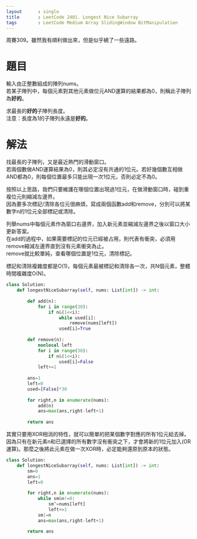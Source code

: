 ```yaml
--- 
layout      : single
title       : LeetCode 2401. Longest Nice Subarray
tags        : LeetCode Medium Array SlidingWindow BitManipulation
---
```

周賽309。雖然我有順利做出來，但是似乎繞了一些遠路。  

# 題目
輸入由正整數組成的陣列nums。  
若某子陣列中，每個元素對其他元素做位元AND運算的結果都為0，則稱此子陣列為**好的**。  

求最長的**好的**子陣列長度。  
注意：長度為1的子陣列永遠是**好的**。  

# 解法
找最長的子陣列，又是最近熱門的滑動窗口。  
若兩個數做AND運算結果為0，則其必定沒有共通的1位元。若好幾個數互相做AND都為0，則每個位置最多只能出現一次1位元，否則必定不為0。  

按照以上思路，我們只要維護在哪個位置出現過1位元，在做滑動窗口時，碰到重複位元則縮減左邊界。  
因為要多次標記/清除各位元很麻煩，寫成兩個函數add和remove，分別可以將某數字n的1位元全部標記或清除。  

列舉nums中每個元素作為窗口右邊界，加入新元素並縮減左邊界之後以窗口大小更新答案。  
在add的過程中，如果需要標記的位元已經被占用，則代表有衝突，必須用remove縮減左邊界直到沒有元素衝突為止。  
remove就比較單純，查看哪個位置是1位元，清除標記。  

標記和清除複雜度都是O(1)，每個元素最被標記和清除各一次，共N個元素，整體時間複雜度O(N)。  

```python
class Solution:
    def longestNiceSubarray(self, nums: List[int]) -> int:
        
        def add(n):
            for i in range(30):
                if n&(1<<i):
                    while used[i]:
                        remove(nums[left])
                    used[i]=True
        
        def remove(n):
            nonlocal left
            for i in range(30):
                if n&(1<<i):
                    used[i]=False
            left+=1
            
        ans=1
        left=0
        used=[False]*30
        
        for right,n in enumerate(nums):
            add(n)
            ans=max(ans,right-left+1)
            
        return ans
```

其實只要用XOR相消的特性，就可以簡單的把某個數字對應的所有1位元給去掉。  
因為只有在新元素n和已選擇的所有數字沒有衝突之下，才會將新的1位元加入(OR運算)。那麼之後將此元素在做一次XOR時，必定能夠還原到原本的狀態。  

```python
class Solution:
    def longestNiceSubarray(self, nums: List[int]) -> int:
        sm=0
        ans=1
        left=0
        
        for right,n in enumerate(nums):
            while sm&n!=0:
                sm^=nums[left]
                left+=1
            sm|=n
            ans=max(ans,right-left+1)
        
        return ans
```